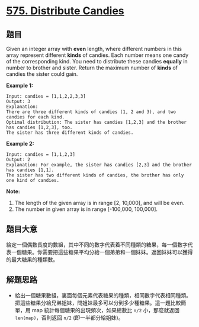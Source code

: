 # [575. Distribute Candies](https://leetcode.com/problems/distribute-candies/)


## 題目

Given an integer array with **even** length, where different numbers in this array represent different **kinds** of candies. Each number means one candy of the corresponding kind. You need to distribute these candies **equally** in number to brother and sister. Return the maximum number of **kinds** of candies the sister could gain.

**Example 1:**

    Input: candies = [1,1,2,2,3,3]
    Output: 3
    Explanation:
    There are three different kinds of candies (1, 2 and 3), and two candies for each kind.
    Optimal distribution: The sister has candies [1,2,3] and the brother has candies [1,2,3], too. 
    The sister has three different kinds of candies.

**Example 2:**

    Input: candies = [1,1,2,3]
    Output: 2
    Explanation: For example, the sister has candies [2,3] and the brother has candies [1,1]. 
    The sister has two different kinds of candies, the brother has only one kind of candies.

**Note:**

1. The length of the given array is in range [2, 10,000], and will be even.
2. The number in given array is in range [-100,000, 100,000].


## 題目大意

給定一個偶數長度的數組，其中不同的數字代表着不同種類的糖果，每一個數字代表一個糖果。你需要把這些糖果平均分給一個弟弟和一個妹妹。返回妹妹可以獲得的最大糖果的種類數。


## 解題思路


- 給出一個糖果數組，裏面每個元素代表糖果的種類，相同數字代表相同種類。把這些糖果分給兄弟姐妹，問姐妹最多可以分到多少種糖果。這一題比較簡單，用 map 統計每個糖果的出現頻次，如果總數比 `n/2` 小，那麼就返回 `len(map)`，否則返回 `n/2` (即一半都分給姐妹)。
